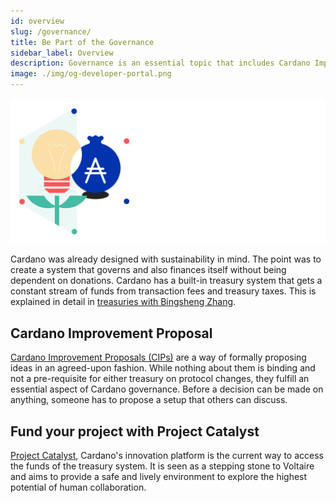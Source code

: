 ```yaml
---
id: overview
slug: /governance/
title: Be Part of the Governance 
sidebar_label: Overview
description: Governance is an essential topic that includes Cardano Improvement Proposals (CIP), project funding, voting, and network parameters.
image: ./img/og-developer-portal.png
---
```


![Cardano Governance](../../static/img/card-governance-title.svg)

Cardano was already designed with sustainability in mind. The point was to create a system that governs and also finances itself without being dependent on donations. Cardano has a built-in treasury system that gets a constant stream of funds from transaction fees and treasury taxes. This is explained in detail in [treasuries with Bingsheng Zhang](https://www.youtube.com/watch?v=Hyh3h_yX-S0). 

## Cardano Improvement Proposal

[Cardano Improvement Proposals (CIPs)](cardano-improvement-proposals/CIP-0001) are a way of formally proposing ideas in an agreed-upon fashion. While nothing about them is binding and not a pre-requisite for either treasury on protocol changes, they fulfill an essential aspect of Cardano governance. Before a decision can be made on anything, someone has to propose a setup that others can discuss.

## Fund your project with Project Catalyst

[Project Catalyst](project-catalyst), Cardano's innovation platform is the current way to access the funds of the treasury system. It is seen as a stepping stone to Voltaire and aims to provide a safe and lively environment to explore the highest potential of human collaboration. 
